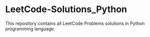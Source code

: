 # LeetCode-Solutions_Python
This repository contains all LeetCode Problems solutions in Python programming language.
